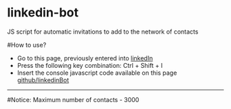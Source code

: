 # linkedin-bot
JS script for automatic invitations to add to the network of contacts

#How to use?

* Go to this page, previously entered into [linkedIn](https://www.linkedin.com/people/pymk/hub)
* Press the following key combination:
Ctrl + Shift + I
* Insert the console javascript code available on this page [github/linkedinBot](https://github.com/Kravalg/linkedin-bot/blob/master/linkedinBot.js)

--------
#Notice:
Maximum number of contacts - 3000
